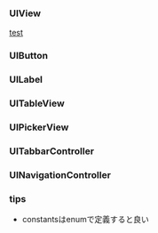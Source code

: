### UIView
[test](https://github.com/miyakooti/myWiki/wiki/test)
### UIButton
### UILabel

### UITableView

### UIPickerView

### UITabbarController
### UINavigationController

### tips
- constantsはenumで定義すると良い
